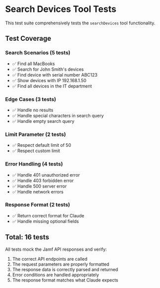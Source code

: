 # Search Devices Tool Tests

This test suite comprehensively tests the `searchDevices` tool functionality.

## Test Coverage

### Search Scenarios (5 tests)
- ✅ Find all MacBooks
- ✅ Search for John Smith's devices  
- ✅ Find device with serial number ABC123
- ✅ Show devices with IP 192.168.1.50
- ✅ Find all devices in the IT department

### Edge Cases (3 tests)
- ✅ Handle no results
- ✅ Handle special characters in search query
- ✅ Handle empty search query

### Limit Parameter (2 tests)
- ✅ Respect default limit of 50
- ✅ Respect custom limit

### Error Handling (4 tests)
- ✅ Handle 401 unauthorized error
- ✅ Handle 403 forbidden error
- ✅ Handle 500 server error
- ✅ Handle network errors

### Response Format (2 tests)
- ✅ Return correct format for Claude
- ✅ Handle missing optional fields

## Total: 16 tests

All tests mock the Jamf API responses and verify:
1. The correct API endpoints are called
2. The request parameters are properly formatted
3. The response data is correctly parsed and returned
4. Error conditions are handled appropriately
5. The response format matches what Claude expects